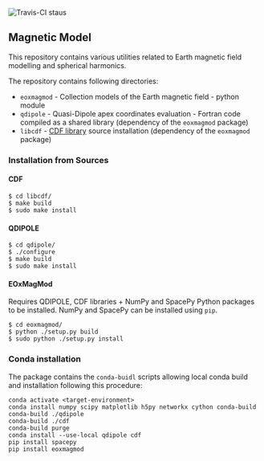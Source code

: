![Travis-CI staus](https://api.travis-ci.org/ESA-VirES/MagneticModel.svg?branch=master)


## Magnetic Model

This repository contains various utilities related to Earth magnetic field
modelling and spherical harmonics.

The repository contains following directories:

- `eoxmagmod` - Collection models of the Earth magnetic field - python module
- `qdipole` - Quasi-Dipole apex coordinates evaluation - Fortran code compiled
  as a shared library (dependency of the `eoxmagmod` package)
- `libcdf` - [CDF library](https://cdf.gsfc.nasa.gov/) source installation
  (dependency of the `eoxmagmod` package)

### Installation from Sources

#### CDF

```
$ cd libcdf/
$ make build
$ sudo make install
```

#### QDIPOLE

```
$ cd qdipole/
$ ./configure
$ make build
$ sudo make install
```

#### EOxMagMod
Requires QDIPOLE, CDF libraries + NumPy and SpacePy Python packages
to be installed.
NumPy and SpacePy can be installed using `pip`.

```
$ cd eoxmagmod/
$ python ./setup.py build
$ sudo python ./setup.py install
```

### Conda installation

The package contains the `conda-buidl` scripts allowing local conda build and
installation following this procedure:

```
conda activate <target-environment>
conda install numpy scipy matplotlib h5py networkx cython conda-build
conda-build ./qdipole
conda-build ./cdf
conda-build purge
conda install --use-local qdipole cdf
pip install spacepy
pip install eoxmagmod
```
